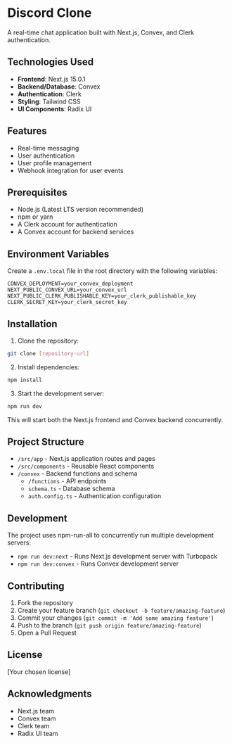 # Discord Clone

A real-time chat application built with Next.js, Convex, and Clerk authentication.

## Technologies Used

- **Frontend**: Next.js 15.0.1
- **Backend/Database**: Convex
- **Authentication**: Clerk
- **Styling**: Tailwind CSS
- **UI Components**: Radix UI

## Features

- Real-time messaging
- User authentication
- User profile management
- Webhook integration for user events

## Prerequisites

- Node.js (Latest LTS version recommended)
- npm or yarn
- A Clerk account for authentication
- A Convex account for backend services

## Environment Variables

Create a `.env.local` file in the root directory with the following variables:

```env
CONVEX_DEPLOYMENT=your_convex_deployment
NEXT_PUBLIC_CONVEX_URL=your_convex_url
NEXT_PUBLIC_CLERK_PUBLISHABLE_KEY=your_clerk_publishable_key
CLERK_SECRET_KEY=your_clerk_secret_key
```

## Installation

1. Clone the repository:
```bash
git clone [repository-url]
```

2. Install dependencies:
```bash
npm install
```

3. Start the development server:
```bash
npm run dev
```

This will start both the Next.js frontend and Convex backend concurrently.

## Project Structure

- `/src/app` - Next.js application routes and pages
- `/src/components` - Reusable React components
- `/convex` - Backend functions and schema
  - `/functions` - API endpoints
  - `schema.ts` - Database schema
  - `auth.config.ts` - Authentication configuration

## Development

The project uses npm-run-all to concurrently run multiple development servers:

- `npm run dev:next` - Runs Next.js development server with Turbopack
- `npm run dev:convex` - Runs Convex development server

## Contributing

1. Fork the repository
2. Create your feature branch (`git checkout -b feature/amazing-feature`)
3. Commit your changes (`git commit -m 'Add some amazing feature'`)
4. Push to the branch (`git push origin feature/amazing-feature`)
5. Open a Pull Request

## License

[Your chosen license]

## Acknowledgments

- Next.js team
- Convex team
- Clerk team
- Radix UI team